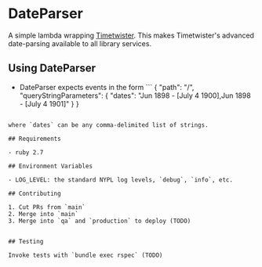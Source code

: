 # DateParser

A simple lambda wrapping [Timetwister](https://github.com/alexduryee/timetwister). This makes Timetwister's advanced date-parsing available to all library services.

## Using DateParser

- DateParser expects events in the form ```
{
  "path": "/",
  "queryStringParameters": {
    "dates": "Jun 1898 - [July 4 1900],Jun 1898 - [July 4 1901]"
  }
}
```

where `dates` can be any comma-delimited list of strings.

## Requirements

- ruby 2.7

## Environment Variables

- LOG_LEVEL: the standard NYPL log levels, `debug`, `info`, etc.

## Contributing

1. Cut PRs from `main`
2. Merge into `main`
3. Merge into `qa` and `production` to deploy (TODO)


## Testing

Invoke tests with `bundle exec rspec` (TODO)
